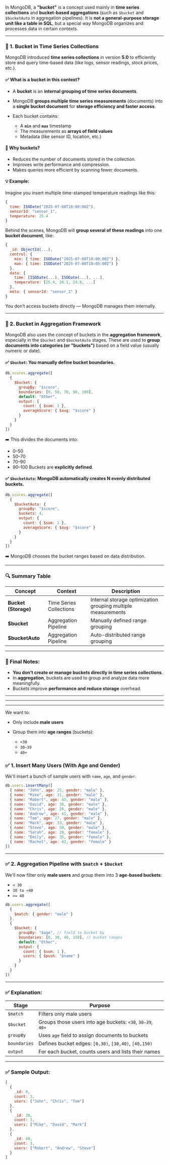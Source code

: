 In MongoDB, a **"bucket"** is a concept used mainly in **time series collections** and **bucket-based aggregations** (such as `$bucket` and `$bucketAuto` in aggregation pipelines). It is **not a general-purpose storage unit like a table in SQL**, but a special way MongoDB organizes and processes data in certain contexts.

---

### 🔹 1. **Bucket in Time Series Collections**

MongoDB introduced **time series collections** in version **5.0** to efficiently store and query time-based data (like logs, sensor readings, stock prices, etc.).

#### ✅ **What is a bucket in this context?**

* A **bucket** is an **internal grouping of time series documents**.
* MongoDB **groups multiple time series measurements** (documents) into a **single bucket document** for **storage efficiency and faster access**.
* Each bucket contains:

  * A **`min`** and **`max`** timestamp
  * The measurements as **arrays of field values**
  * Metadata (like sensor ID, location, etc.)

#### 🧠 Why buckets?

* Reduces the number of documents stored in the collection.
* Improves write performance and compression.
* Makes queries more efficient by scanning fewer documents.

#### 💡 Example:

Imagine you insert multiple time-stamped temperature readings like this:

```js
{
  time: ISODate("2025-07-08T10:00:00Z"),
  sensorId: "sensor_1",
  temperature: 25.4
}
```

Behind the scenes, MongoDB will **group several of these readings** into one **bucket document**, like:

```js
{
  _id: ObjectId(...),
  control: {
    min: { time: ISODate("2025-07-08T10:00:00Z") },
    max: { time: ISODate("2025-07-08T10:05:00Z") }
  },
  data: {
    time: [ISODate(...), ISODate(...), ...],
    temperature: [25.4, 26.1, 24.8, ...]
  },
  meta: { sensorId: "sensor_1" }
}
```

You don’t access buckets directly — MongoDB manages them internally.

---

### 🔹 2. **Bucket in Aggregation Framework**

MongoDB also uses the concept of buckets in the **aggregation framework**, especially in the `$bucket` and `$bucketAuto` stages. These are used to **group documents into categories (or "buckets")** based on a field value (usually numeric or date).

#### ✅ `$bucket`: You manually define bucket boundaries.

```js
db.scores.aggregate([
  {
    $bucket: {
      groupBy: "$score",
      boundaries: [0, 50, 70, 90, 100],
      default: "Other",
      output: {
        count: { $sum: 1 },
        averageScore: { $avg: "$score" }
      }
    }
  }
])
```

➡️ This divides the documents into:

* 0–50
* 50–70
* 70–90
* 90–100
  Buckets are **explicitly defined**.

#### ✅ `$bucketAuto`: MongoDB automatically creates N evenly distributed buckets.

```js
db.scores.aggregate([
  {
    $bucketAuto: {
      groupBy: "$score",
      buckets: 4,
      output: {
        count: { $sum: 1 },
        averageScore: { $avg: "$score" }
      }
    }
  }
])
```

➡️ MongoDB chooses the bucket ranges based on data distribution.

---

### 🔍 Summary Table

| Concept              | Context                 | Description                                                  |
| -------------------- | ----------------------- | ------------------------------------------------------------ |
| **Bucket (Storage)** | Time Series Collections | Internal storage optimization grouping multiple measurements |
| **\$bucket**         | Aggregation Pipeline    | Manually defined range grouping                              |
| **\$bucketAuto**     | Aggregation Pipeline    | Auto-distributed range grouping                              |

---

### 🧠 Final Notes:

* **You don’t create or manage buckets directly in time series collections**.
* In **aggregation**, buckets are used to group and analyze data more meaningfully.
* Buckets improve **performance and reduce storage** overhead.



---
---
---




We want to:

* Only include **male users**
* Group them into **age ranges** (buckets):

  * `<30`
  * `30–39`
  * `40+`


### ✅ **1. Insert Many Users (With Age and Gender)**

We'll insert a bunch of sample users with `name`, `age`, and `gender`.

```js
db.users.insertMany([
  { name: "John", age: 25, gender: "male" },
  { name: "Mike", age: 31, gender: "male" },
  { name: "Robert", age: 45, gender: "male" },
  { name: "David", age: 38, gender: "male" },
  { name: "Chris", age: 29, gender: "male" },
  { name: "Andrew", age: 41, gender: "male" },
  { name: "Tom", age: 27, gender: "male" },
  { name: "Mark", age: 33, gender: "male" },
  { name: "Steve", age: 50, gender: "male" },
  { name: "Sarah", age: 28, gender: "female" },
  { name: "Emily", age: 35, gender: "female" },
  { name: "Rachel", age: 42, gender: "female" }
])
```

---

### ✅ **2. Aggregation Pipeline with `$match` + `$bucket`**

We'll now filter only **male users** and group them into 3 **age-based buckets**:

* `< 30`
* `30 to <40`
* `>= 40`

```js
db.users.aggregate([
  {
    $match: { gender: "male" }
  },
  {
    $bucket: {
      groupBy: "$age", // field to bucket by
      boundaries: [0, 30, 40, 150], // bucket ranges
      default: "Other",
      output: {
        count: { $sum: 1 },
        users: { $push: "$name" }
      }
    }
  }
])
```

---

### ✅ **Explanation:**

| Stage        | Purpose                                                    |
| ------------ | ---------------------------------------------------------- |
| `$match`     | Filters only male users                                    |
| `$bucket`    | Groups those users into age buckets: `<30`, `30–39`, `40+` |
| `groupBy`    | Uses `age` field to assign documents to buckets            |
| `boundaries` | Defines bucket edges: `[0,30)`, `[30,40)`, `[40,150)`      |
| `output`     | For each bucket, counts users and lists their names        |

---

### ✅ **Sample Output:**

```js
[
  {
    _id: 0,
    count: 3,
    users: ["John", "Chris", "Tom"]
  },
  {
    _id: 30,
    count: 3,
    users: ["Mike", "David", "Mark"]
  },
  {
    _id: 40,
    count: 3,
    users: ["Robert", "Andrew", "Steve"]
  }
]
```
